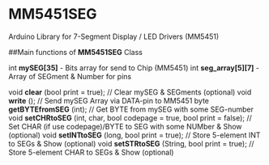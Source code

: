 # MM5451SEG
Arduino Library for 7-Segment Display / LED Drivers (MM5451)

##Main functions of **MM5451SEG** Class

int **mySEG[35]** - Bits array for send to Chip (MM5451)
int **seg_array[5][7]** - Array of SEGment & Number for pins

void **clear** (bool print = true); // Clear mySEG & SEGments (optional)
void **write** (); // Send mySEG Array via DATA-pin to MM5451
byte **getBYTEfromSEG** (int); // Get BYTE from mySEG with some SEG-number
void **setCHRtoSEG** (int, char, bool codepage = true, bool print = false); // Set CHAR (if use codepage)/BYTE to SEG with some NUMber & Show (optional)
void **setINTtoSEG** (long, bool print = true); // Store 5-element INT to SEGs & Show (optional)
void **setSTRtoSEG** (String, bool print = true); // Store 5-element CHAR to SEGs & Show (optional)
